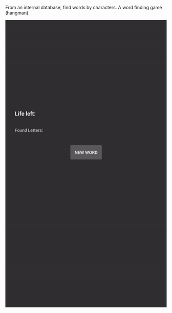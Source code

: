 From an internal database, find words by characters. A word finding game (hangman).

![demo](demo.gif)
